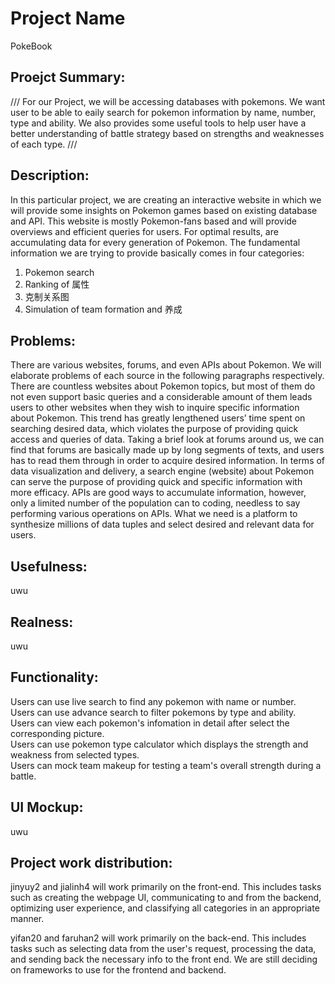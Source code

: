 # Project Name
PokeBook

## Proejct Summary:
///
For our Project, we will be accessing databases with pokemons. We want user to be able to eaily search for pokemon information by name, number, type and ability. We also provides some useful tools to help user have a better understanding of battle strategy based on strengths and weaknesses of each type.
///
## Description:
In this particular project, we are creating an interactive website in which we will provide some insights on Pokemon games based on existing database and API. This website is mostly Pokemon-fans based and will provide overviews and efficient queries for users. For optimal results, are accumulating data for every generation of Pokemon. 
The fundamental information we are trying to provide basically comes in four categories:
1.	Pokemon search
2.	Ranking of 属性
3.	克制关系图
4.	Simulation of team formation and 养成

## Problems:
There are various websites, forums, and even APIs about Pokemon. We will elaborate problems of each source in the following paragraphs respectively.
There are countless websites about Pokemon topics, but most of them do not even support basic queries and a considerable amount of them leads users to other websites when they wish to inquire specific information about Pokemon. This trend has greatly lengthened users’ time spent on searching desired data, which violates the purpose of providing quick access and queries of data.
Taking a brief look at forums around us, we can find that forums are basically made up by long segments of texts, and users has to read them through in order to acquire desired information. In terms of data visualization and delivery, a search engine (website) about Pokemon can serve the purpose of providing quick and specific information with more efficacy.
APIs are good ways to accumulate information, however, only a limited number of the population can to coding, needless to say performing various operations on APIs. What we need is a platform to synthesize millions of data tuples and select desired and relevant data for users.


## Usefulness:
uwu

## Realness:
uwu

## Functionality:
Users can use live search to find any pokemon with name or number.  
Users can use advance search to filter pokemons by type and ability.  
Users can view each pokemon's infomation in detail after select the corresponding picture.  
Users can use pokemon type calculator which displays the strength and weakness from selected types.  
Users can mock team makeup for testing a team's overall strength during a battle.  

## UI Mockup:
uwu

## Project work distribution:
jinyuy2 and jialinh4 will work primarily on the front-end. This includes tasks such as creating the webpage UI, communicating to and from the backend, optimizing user experience, and classifying all categories in an appropriate manner.   
  
yifan20 and faruhan2 will work primarily on the back-end. This includes tasks such as selecting data from the user's request, processing the data, and sending back the necessary info to the front end. We are still deciding on frameworks to use for the frontend and backend.
